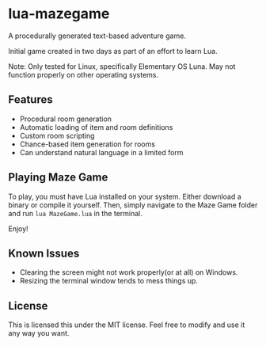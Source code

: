 # lua-mazegame
A procedurally generated text-based adventure game.

Initial game created in two days as part of an effort to learn Lua.

Note: Only tested for Linux, specifically Elementary OS Luna.  May not function properly on other operating systems.

## Features
- Procedural room generation
- Automatic loading of item and room definitions
- Custom room scripting
- Chance-based item generation for rooms
- Can understand natural language in a limited form

## Playing Maze Game
To play, you must have Lua installed on your system.  Either download a binary or compile it yourself.
Then, simply navigate to the Maze Game folder and run `lua MazeGame.lua` in the terminal.

Enjoy!

## Known Issues
- Clearing the screen might not work properly(or at all) on Windows.
- Resizing the terminal window tends to mess things up.

## License
This is licensed this under the MIT license.  Feel free to modify and use it any way you want.
